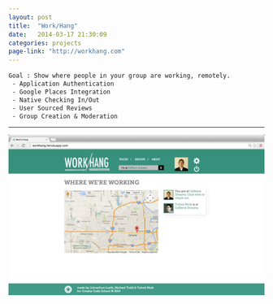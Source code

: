 ```yaml
---
layout: post
title:  "Work/Hang"
date:   2014-03-17 21:30:09
categories: projects
page-link: "http://workhang.com"
---
```

    Goal : Show where people in your group are working, remotely.
     - Application Authentication
     - Google Places Integration
     - Native Checking In/Out
     - User Sourced Reviews
     - Group Creation & Moderation
<hr>

<a href="http://workhang.com" target="_blank"><img src="/images/projects/workhang.png" style="width:800px;"></a>
